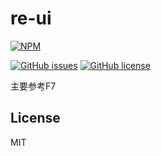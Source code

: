 # re-ui
[![NPM](https://nodei.co/npm/re-ui.png)](https://nodei.co/npm/re-ui/)

[![GitHub issues](https://img.shields.io/github/issues/denvey/reui.svg)](https://github.com/denvey/reui/issues)
[![GitHub license](https://img.shields.io/badge/license-MIT-blue.svg)](https://raw.githubusercontent.com/denvey/reui/master/LICENSE)

主要参考F7

## License
MIT
